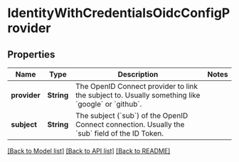 # IdentityWithCredentialsOidcConfigProvider

## Properties
Name | Type | Description | Notes
------------ | ------------- | ------------- | -------------
**provider** | **String** | The OpenID Connect provider to link the subject to. Usually something like &#x60;google&#x60; or &#x60;github&#x60;. | 
**subject** | **String** | The subject (&#x60;sub&#x60;) of the OpenID Connect connection. Usually the &#x60;sub&#x60; field of the ID Token. | 

[[Back to Model list]](../README.md#documentation-for-models) [[Back to API list]](../README.md#documentation-for-api-endpoints) [[Back to README]](../README.md)


